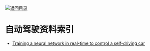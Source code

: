 [![返回目录](https://parg.co/UGo)](https://github.com/wxyyxc1992/Awesome-Links) 
 
 
# 自动驾驶资料索引

- [Training a neural network in real-time to control a self-driving car](https://medium.com/@tantony/training-a-neural-network-in-real-time-to-control-a-self-driving-car-9ee5654978b7#.u0ieyc7a4)
